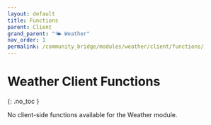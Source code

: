 ```yaml
---
layout: default
title: Functions
parent: Client
grand_parent: "🌤️ Weather"
nav_order: 1
permalink: /community_bridge/modules/weather/client/functions/
---
```


# Weather Client Functions
{: .no_toc }

No client-side functions available for the Weather module.